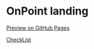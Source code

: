 # OnPoint landing

[Preview on GitHub Pages](https://vladislav2397.github.io/OnPoint_landing/)

[CheckList](./assets/CheckList.md)
